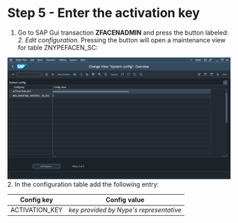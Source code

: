 # Step 5 - Enter the activation key

1. Go to SAP Gui transaction **ZFACENADMIN** and press the button labeled: *2. Edit configuration*. Pressing the button will open a maintenance view for table ZNYPEFACEN_SC:

[![](res/fa-conf.png)](res/fa-conf.png)
2. In the configuration table add the following entry:

|Config key|Config value|
|--|--|
|ACTIVATION_KEY|*key provided by Nype's representative*|



